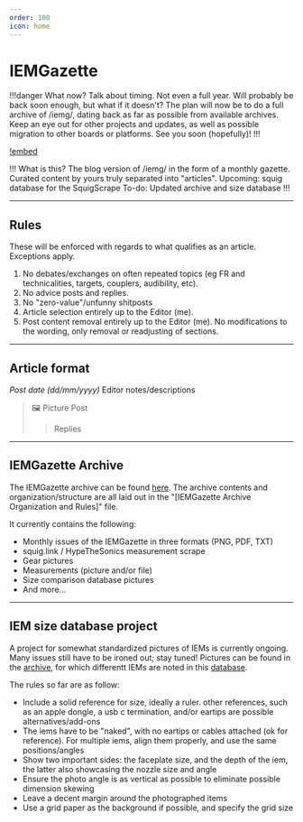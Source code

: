 ```yaml
---
order: 100
icon: home
---
```


# IEMGazette

!!!danger What now?
Talk about timing. Not even a full year. Will probably be back soon enough, but what if it doesn't?
The plan will now be to do a full archive of /iemg/, dating back as far as possible from available archives.
Keep an eye out for other projects and updates, as well as possible migration to other boards or platforms.
See you soon (hopefully)!
!!!

[!embed](https://cryptpad.fr/form/#/2/form/view/Eh2vBQ5uzfhizpnnYWU7FBqJt3sK2eiI5auiqD4-lRY/embed/)

!!! What is this?
The blog version of /iemg/ in the form of a monthly gazette.
Curated content by yours truly separated into "articles". 
Upcoming: squig database for the SquigScrape
To-do: Updated archive and size database
!!!			

***
## Rules
These will be enforced with regards to what qualifies as an article. Exceptions apply.
1. No debates/exchanges on often repeated topics (eg FR and technicalities, targets, couplers, audibility, etc).
2. No advice posts and replies. 
3. No "zero-value"/unfunny shitposts
4. Article selection entirely up to the Editor (me). 
5. Post content removal entirely up to the Editor (me). No modifications to the wording, only removal or readjusting of sections.


***
## Article format 
*Post date (dd/mm/yyyy)*
Editor notes/descriptions
>🖼️ Picture
>Post
>>Replies


***
## IEMGazette Archive

The IEMGazette archive can be found [here](https://mega.nz/folder/cchSBaBQ#WwAguZeGclZkxzvwVNSryQ). The archive contents and organization/structure are all laid out in the "\[IEMGazette Archive Organization and Rules\]" file.  

It currently contains the following:
- Monthly issues of the IEMGazette in three formats (PNG, PDF, TXT)
- squig.link / HypeTheSonics measurement scrape
- Gear pictures
- Measurements (picture and/or file)
- Size comparison database pictures
- And more...

***
## IEM size database project

A project for somewhat standardized pictures of IEMs is currently ongoing. Many issues still have to be ironed out; stay tuned!
Pictures can be found in the [archive](https://mega.nz/folder/cchSBaBQ#WwAguZeGclZkxzvwVNSryQ), for which differentt IEMs are noted in this [database](https://cryptpad.fr/sheet/#/2/sheet/view/n2mA+-1PHR6zeFf7yeCm9bRbwlL993dLZajDduujqsI/embed/).

The rules so far are as follow:
- Include a solid reference for size, ideally a ruler. other references, such as an apple dongle, a usb c termination, and/or eartips are possible alternatives/add-ons
- The iems have to be "naked", with no eartips or cables attached (ok for reference). For multiple iems, align them properly, and use the same positions/angles
- Show two important sides: the faceplate size, and the depth of the iem, the latter also showcasing the nozzle size and angle
- Ensure the photo angle is as vertical as possible to eliminate possible dimension skewing
- Leave a decent margin around the photographed items
- Use a grid paper as the background if possible, and specify the grid size
